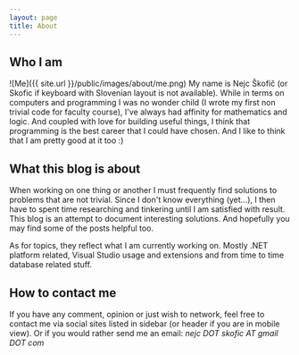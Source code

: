 ```yaml
---
layout: page
title: About
---
```


## Who I am

![Me]({{ site.url }}/public/images/about/me.png)
My name is Nejc Škofič (or Skofic if keyboard with Slovenian layout is not available).
While in terms on computers and programming I was no wonder child (I wrote my first
non trivial code for faculty course), I've always had affinity for mathematics and
logic. And coupled with love for building useful things, I think that programming
is the best career that I could have chosen. And I like to think that I am pretty
good at it too :)

## What this blog is about

When working on one thing or another I must frequently find solutions to problems
that are not trivial. Since I don't know everything (yet...), I then have to spent
time researching and tinkering until I am satisfied with result. This blog is
an attempt to document interesting solutions. And hopefully you may find some
of the posts helpful too.

As for topics, they reflect what I am currently working on. Mostly .NET platform
related, Visual Studio usage and extensions and from time to time database
related stuff.

## How to contact me

If you have any comment, opinion or just wish to network, feel free to contact me
via social sites listed in sidebar (or header if you are in mobile view). Or if you
would rather send me an email: _nejc DOT skofic AT gmail DOT com_
